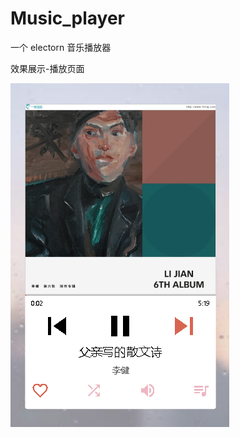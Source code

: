 # Music_player
一个 electorn 音乐播放器

效果展示-播放页面

![image text](https://github.com/cgl-gz/Music_player/blob/master/display-effect/%E6%92%AD%E6%94%BE%E5%99%A8.png)



